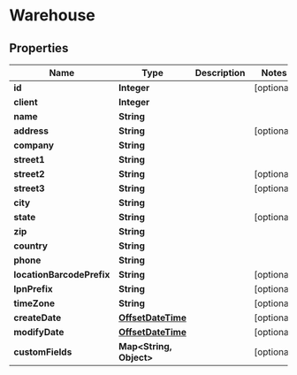 
# Warehouse

## Properties
Name | Type | Description | Notes
------------ | ------------- | ------------- | -------------
**id** | **Integer** |  |  [optional]
**client** | **Integer** |  | 
**name** | **String** |  | 
**address** | **String** |  |  [optional]
**company** | **String** |  | 
**street1** | **String** |  | 
**street2** | **String** |  |  [optional]
**street3** | **String** |  |  [optional]
**city** | **String** |  | 
**state** | **String** |  |  [optional]
**zip** | **String** |  | 
**country** | **String** |  | 
**phone** | **String** |  | 
**locationBarcodePrefix** | **String** |  |  [optional]
**lpnPrefix** | **String** |  |  [optional]
**timeZone** | **String** |  |  [optional]
**createDate** | [**OffsetDateTime**](OffsetDateTime.md) |  |  [optional]
**modifyDate** | [**OffsetDateTime**](OffsetDateTime.md) |  |  [optional]
**customFields** | **Map&lt;String, Object&gt;** |  |  [optional]



